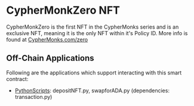 # CypherMonkZero NFT

CypherMonkZero is the first NFT in the CypherMonks series and is an exclusive NFT, meaning it is the only NFT within it's Policy ID. More info is found at [CypherMonks.com/zero](https://cyphermonks.com/zero)

## Off-Chain Applications

Following are the applications which support interacting with this smart contract:
- [PythonScripts](https://github.com/MadeWithLovelace/CypherMonks/tree/main/NFTSwaps/OffChainApps/Python): depositNFT.py, swapforADA.py (dependencies: transaction.py)
